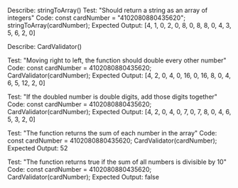 Describe: stringToArray()
Test: "Should return a string as an array of integers"
Code:
const cardNumber = "4102080880435620";
stringToArray(cardNumber);
Expected Output: [4, 1, 0, 2, 0, 8, 0, 8, 8, 0, 4, 3, 5, 6, 2, 0]


Describe: CardValidator()

<!-- This test is obsolete -->
Test: "Moving right to left, the function should double every other number"
Code:
const cardNumber = 4102080880435620;
CardValidator(cardNumber);
Expected Output: [4, 2, 0, 4, 0, 16, 0, 16, 8, 0, 4, 6, 5, 12, 2, 0]

<!-- This test is obsolete -->
Test: "If the doubled number is double digits, add those digits together"
Code:
const cardNumber = 4102080880435620;
CardValidator(cardNumber);
Expected Output: [4, 2, 0, 4, 0, 7, 0, 7, 8, 0, 4, 6, 5, 3, 2, 0]

<!-- This test is obsolete -->
Test: "The function returns the sum of each number in the array"
Code:
const cardNumber = 4102080880435620;
CardValidator(cardNumber);
Expected Output: 52

Test: "The function returns true if the sum of all numbers is divisible by 10"
Code:
const cardNumber = 4102080880435620;
CardValidator(cardNumber);
Expected Output: false
